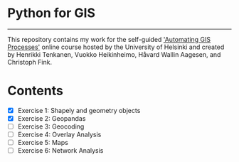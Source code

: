 # Python for GIS
---
This repository contains my work for the self-guided ['Automating GIS Processes']('https://autogis-site.readthedocs.io/en/latest/') online course hosted by the University of Helsinki and created by Henrikki Tenkanen, Vuokko Heikinheimo, Håvard Wallin Aagesen, and Christoph Fink.

# Contents

* [x] Exercise 1: Shapely and geometry objects
* [x] Exercise 2: Geopandas
* [ ] Exercise 3: Geocoding
* [ ] Exercise 4: Overlay Analysis
* [ ] Exercise 5: Maps
* [ ] Exercise 6: Network Analysis